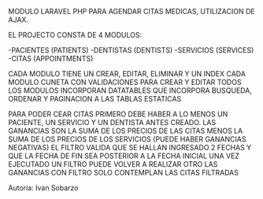 MODULO  LARAVEL PHP PARA AGENDAR CITAS MEDICAS, UTILIZACION DE AJAX.

EL PROJECTO CONSTA DE 4 MODULOS:

-PACIENTES (PATIENTS)
-DENTISTAS (DENTISTS)
-SERVICIOS (SERVICES)
-CITAS	(APPOINTMENTS)

CADA MODULO TIENE UN CREAR, EDITAR, ELIMINAR Y UN INDEX
CADA MODULO CUNETA CON VALIDACIONES PARA CREAR Y EDITAR
TODOS LOS MODULOS INCORPORAN DATATABLES QUE INCORPORA BUSQUEDA, ORDENAR Y PAGINACION A LAS TABLAS ESTATICAS

PARA PODER CEAR CITAS PRIMERO DEBE HABER A LO MENOS UN PACIENTE, UN SERVICIO Y UN DENTISTA ANTES CREADO.
LAS GANANCIAS SON LA SUMA DE LOS PRECIOS DE LAS CITAS MENOS LA SUMA DE LOS PRECIOS DE LOS SERVICIOS (PUEDE HABER GANANCIAS NEGATIVAS)
EL FILTRO VALIDA QUE SE HALLAN INGRESADO 2 FECHAS Y QUE LA FECHA DE FIN SEA POSTERIOR A LA FECHA INICIAL
UNA VEZ EJECUTADO UN FILTRO PUEDE VOLVER A REALIZAR OTRO
LAS GANANCIAS CON FILTRO SOLO CONTEMPLAN LAS CITAS FILTRADAS

Autoria: Ivan Sobarzo






